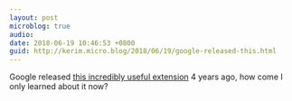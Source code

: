 ```yaml
---
layout: post
microblog: true
audio: 
date: 2018-06-19 10:46:53 +0800
guid: http://kerim.micro.blog/2018/06/19/google-released-this.html
---
```

Google released [this incredibly useful extension](https://lifehacker.com/google-drive-can-now-open-files-directly-in-your-deskto-1655019365) 4 years ago, how come I only learned about it now? 
